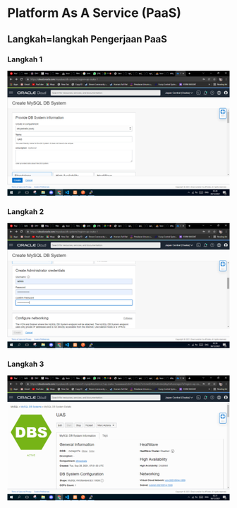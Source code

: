 # Platform As A Service (PaaS)


##  Langkah=langkah Pengerjaan PaaS
### Langkah 1

 
 ![Screenshot Langkah 1](img/1.png)


### Langkah 2


 ![Screenshot Langkah 2](img/2.png)


### Langkah 3


 ![Screenshot Langkah 3](img/3.png)




 